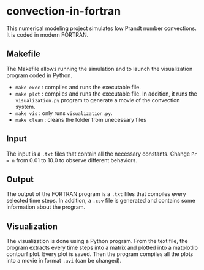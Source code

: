 # convection-in-fortran

This numerical modeling project simulates low Prandt number convections. It is coded in modern FORTRAN. 

## Makefile

The Makefile allows running the simulation and to launch the visualization program coded in Python.
- `make exec` : compiles and runs the executable file.
- `make plot` : compiles and runs the executable file. In addition, it runs the `visualization.py` program to generate a movie of the convection system.
- `make vis`  : only runs `visualization.py`. 
- `make clean` : cleans the folder from unecessary files

## Input

The input is a `.txt` files that contain all the necessary constants. Change `Pr = n` from 0.01 to 10.0 to observe different behaviors. 

## Output

The output of the FORTRAN program is a `.txt` files that compiles every selected time steps. In addition, a `.csv` file is generated and contains some information about the program.

## Visualization

The visualization is done using a Python program. From the text file, the program extracts every time steps into a matrix and plotted into a matplotlib contourf plot. Every plot is saved. Then the program compiles all the plots into a movie in format `.avi` (can be changed).
